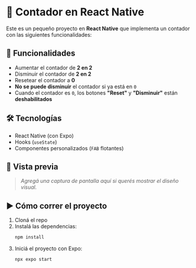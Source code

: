 # 📱 Contador en React Native

Este es un pequeño proyecto en **React Native** que implementa un contador con las siguientes funcionalidades:

## 🚀 Funcionalidades

- Aumentar el contador de **2 en 2**
- Disminuir el contador de **2 en 2**
- Resetear el contador a **0**
- **No se puede disminuir** el contador si ya está en `0`
- Cuando el contador es `0`, los botones **"Reset"** y **"Disminuir"** están **deshabilitados**

## 🛠️ Tecnologías

- React Native (con Expo)
- Hooks (`useState`)
- Componentes personalizados (`FAB` flotantes)

## 📸 Vista previa

> *Agregá una captura de pantalla aquí si querés mostrar el diseño visual.*

## ▶️ Cómo correr el proyecto

1. Cloná el repo
2. Instalá las dependencias:
   ```bash
   npm install
   ```
3. Iniciá el proyecto con Expo:
    ```bash
    npx expo start
    ```
